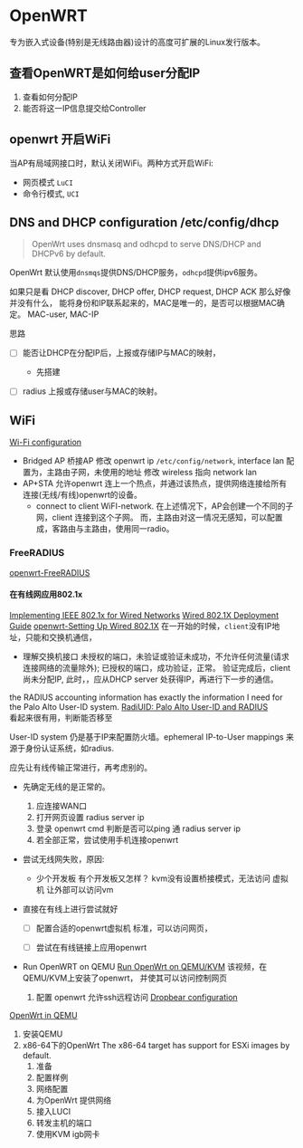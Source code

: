 # OpenWRT
专为嵌入式设备(特别是无线路由器)设计的高度可扩展的Linux发行版本。
## 查看OpenWRT是如何给user分配IP
1. 查看如何分配IP
2. 能否将这一IP信息提交给Controller

## openwrt 开启WiFi
当AP有局域网接口时，默认关闭WiFi。两种方式开启WiFi:
   * 网页模式 `LuCI`
   * 命令行模式, `UCI` 

## DNS and DHCP configuration /etc/config/dhcp
> OpenWrt uses dnsmasq and odhcpd to serve DNS/DHCP and DHCPv6 by default.

OpenWrt 默认使用`dnsmqs`提供DNS/DHCP服务，`odhcpd`提供ipv6服务。


如果只是看 DHCP discover, DHCP offer, DHCP request, DHCP ACK
那么好像并没有什么， 能将身份和IP联系起来的，MAC是唯一的，是否可以根据MAC确定。
MAC-user, MAC-IP

思路
* [ ] 能否让DHCP在分配IP后，上报或存储IP与MAC的映射，
  * 先搭建
* [ ] radius 上报或存储user与MAC的映射。


## WiFi
[Wi-Fi configuration](https://openwrt.org/docs/guide-user/network/wifi/start)
* Bridged AP
    桥接AP
    修改 openwrt ip `/etc/config/network`, interface lan 配置为，主路由子网，未使用的地址
    修改 wireless 指向 network lan
* AP+STA
    允许openwrt 连上一个热点，并通过该热点，提供网络连接给所有连接(无线/有线)openwrt的设备。
    * connect to client WiFI-network.
        在上述情况下，AP会创建一个不同的子网，client 连接到这个子网。
        而，主路由对这一情况无感知，可以配置成，客路由与主路由，使用同一radio。

### FreeRADIUS
[openwrt-FreeRADIUS](https://openwrt.org/docs/guide-user/network/wifi/freeradius)


#### 在有线网应用802.1x
[Implementing IEEE 802.1x for Wired Networks](https://www.giac.org/paper/gcwn/891/implementing-ieee-8021x-wired-networks/113734)
[Wired 802.1X Deployment Guide](https://www.cisco.com/c/en/us/td/docs/solutions/Enterprise/Security/TrustSec_1-99/Dot1X_Deployment/Dot1x_Dep_Guide.html)
[openwrt-Setting Up Wired 802.1X](https://forum.openwrt.org/t/setting-up-wired-802-1x/4595)
在一开始的时候，`client`没有IP地址，只能和交换机通信，
* 理解交换机接口
    未授权的端口，未验证或验证未成功，不允许任何流量(请求连接网络的流量除外);
    已授权的端口，成功验证，正常。
        验证完成后，client 尚未分配IP, 此时，，应从DHCP server 处获得IP，再进行下一步的通信。


the RADIUS accounting information has exactly the information I need for the Palo Alto User-ID system.
[RadiUID: Palo Alto User-ID and RADIUS](https://packetpushers.net/radiuid/)   
看起来很有用，判断能否移至

User-ID system 仍是基于IP来配置防火墙。ephemeral IP-to-User mappings 来源于身份认证系统，如radius.

应先让有线传输正常进行，再考虑别的。

* 先确定无线的是正常的。
  1. 应连接WAN口
  2. 打开网页设置 radius server ip
  3. 登录 openwrt cmd 判断是否可以ping 通 radius server ip
  4. 若全部正常，尝试使用手机连接openwrt

* 尝试无线网失败，原因:
  * 少个开发板
    有个开发板又怎样？
    kvm没有设置桥接模式，无法访问 虚拟机
    让外部可以访问vm

* 直接在有线上进行尝试就好
  * [ ] 配置合适的openwrt虚拟机
     标准，可以访问网页，
  * [ ] 尝试在有线链接上应用openwrt


* Run OpenWRT on QEMU
[Run OpenWrt on QEMU/KVM](https://www.youtube.com/watch?v=HAC7sn4orf0)
该视频，在QEMU/KVM上安装了openwrt， 并使其可以访问控制网页
  1. 配置 openwrt 允许ssh远程访问
    [Dropbear configuration](https://openwrt.org/docs/guide-user/base-system/dropbear)

[OpenWrt in QEMU](https://openwrt.org/docs/guide-user/virtualization/qemu)

1. 安装QEMU
2. x86-64下的OpenWrt
  The x86-64 target has support for ESXi images by default.
   1. 准备
   2. 配置样例
   3. 网络配置
   4. 为OpenWrt 提供网络
   5. 接入LUCI
   6. 转发主机的端口
   7. 使用KVM igb网卡
